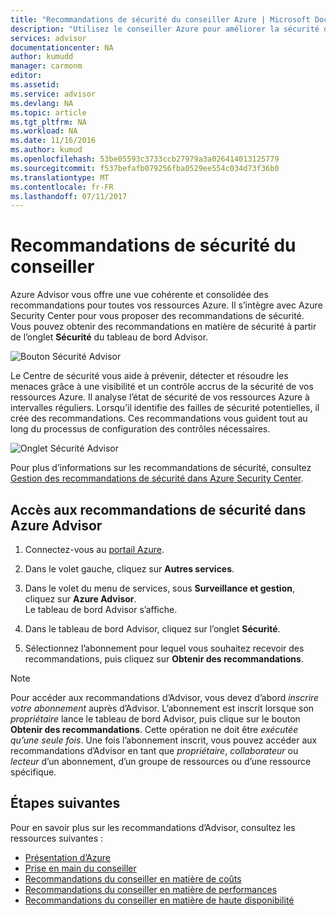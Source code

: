 ```yaml
---
title: "Recommandations de sécurité du conseiller Azure | Microsoft Docs"
description: "Utilisez le conseiller Azure pour améliorer la sécurité de vos déploiements Azure."
services: advisor
documentationcenter: NA
author: kumudd
manager: carmonm
editor: 
ms.assetid: 
ms.service: advisor
ms.devlang: NA
ms.topic: article
ms.tgt_pltfrm: NA
ms.workload: NA
ms.date: 11/16/2016
ms.author: kumud
ms.openlocfilehash: 53be05593c3733ccb27979a3a026414013125779
ms.sourcegitcommit: f537befafb079256fba0529ee554c034d73f36b0
ms.translationtype: MT
ms.contentlocale: fr-FR
ms.lasthandoff: 07/11/2017
---
```

# <a name="advisor-security-recommendations"></a>Recommandations de sécurité du conseiller

Azure Advisor vous offre une vue cohérente et consolidée des recommandations pour toutes vos ressources Azure. Il s’intègre avec Azure Security Center pour vous proposer des recommandations de sécurité. Vous pouvez obtenir des recommandations en matière de sécurité à partir de l’onglet **Sécurité** du tableau de bord Advisor.

![Bouton Sécurité Advisor](./media/advisor-security-recommendations/advisor-security-tab.png)

Le Centre de sécurité vous aide à prévenir, détecter et résoudre les menaces grâce à une visibilité et un contrôle accrus de la sécurité de vos ressources Azure. Il analyse l’état de sécurité de vos ressources Azure à intervalles réguliers. Lorsqu’il identifie des failles de sécurité potentielles, il crée des recommandations. Ces recommandations vous guident tout au long du processus de configuration des contrôles nécessaires. 

![Onglet Sécurité Advisor](./media/advisor-security-recommendations/advisor-security-recommendations.png)

Pour plus d’informations sur les recommandations de sécurité, consultez [Gestion des recommandations de sécurité dans Azure Security Center](https://azure.microsoft.com/en-us/documentation/articles/security-center-recommendations/).

## <a name="how-to-access-security-recommendations-in-azure-advisor"></a>Accès aux recommandations de sécurité dans Azure Advisor

1. Connectez-vous au [portail Azure](https://portal.azure.com).

2. Dans le volet gauche, cliquez sur **Autres services**.

3. Dans le volet du menu de services, sous **Surveillance et gestion**, cliquez sur **Azure Advisor**.  
 Le tableau de bord Advisor s’affiche.

4. Dans le tableau de bord Advisor, cliquez sur l’onglet **Sécurité**.

5. Sélectionnez l’abonnement pour lequel vous souhaitez recevoir des recommandations, puis cliquez sur **Obtenir des recommandations**.

> [!NOTE]
> Pour accéder aux recommandations d’Advisor, vous devez d’abord *inscrire votre abonnement*  auprès d’Advisor. L’abonnement est inscrit lorsque son *propriétaire* lance le tableau de bord Advisor, puis clique sur le bouton **Obtenir des recommandations**. Cette opération ne doit être *exécutée qu’une seule fois*. Une fois l’abonnement inscrit, vous pouvez accéder aux recommandations d’Advisor en tant que *propriétaire*, *collaborateur* ou *lecteur* d’un abonnement, d’un groupe de ressources ou d’une ressource spécifique.

## <a name="next-steps"></a>Étapes suivantes

Pour en savoir plus sur les recommandations d’Advisor, consultez les ressources suivantes :
* [Présentation d’Azure](advisor-overview.md)
* [Prise en main du conseiller](advisor-get-started.md)
* [Recommandations du conseiller en matière de coûts](advisor-performance-recommendations.md)
* [Recommandations du conseiller en matière de performances](advisor-performance-recommendations.md)
* [Recommandations du conseiller en matière de haute disponibilité](advisor-high-availability-recommendations.md)


 
